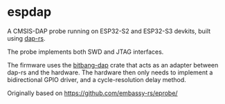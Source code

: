 espdap
======

A CMSIS-DAP probe running on ESP32-S2 and ESP32-S3 devkits, built using [dap-rs].

The probe implements both SWD and JTAG interfaces.

The firmware uses the [bitbang-dap] crate that acts as an
adapter between dap-rs and the hardware. The hardware then only needs to implement a bidirectional
GPIO driver, and a cycle-resolution delay method.

Originally based on https://github.com/embassy-rs/eprobe/

[bitbang-dap]: https://github.com/bugadani/bitbang-dap
[dap-rs]: https://crates.io/crates/dap-rs
